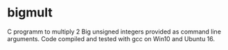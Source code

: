 # bigmult
C programm to multiply 2 Big unsigned integers provided as command line arguments.
Code compiled and tested with gcc on Win10 and Ubuntu 16. 
